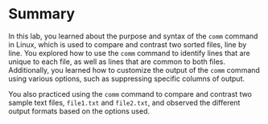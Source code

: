 # Summary

In this lab, you learned about the purpose and syntax of the `comm` command in Linux, which is used to compare and contrast two sorted files, line by line. You explored how to use the `comm` command to identify lines that are unique to each file, as well as lines that are common to both files. Additionally, you learned how to customize the output of the `comm` command using various options, such as suppressing specific columns of output.

You also practiced using the `comm` command to compare and contrast two sample text files, `file1.txt` and `file2.txt`, and observed the different output formats based on the options used.
